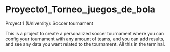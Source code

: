 # Proyecto1_Torneo_juegos_de_bola
Proyect 1 (University): Soccer tournament

This is a project to create a personalized soccer tournament where you can config your tournament with any amount of teams, and you can add results, and see any data you want related to the tournament. All this in the terminal.
